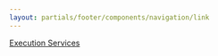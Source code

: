 ```yaml
---
layout: partials/footer/components/navigation/link
---
```


[Execution Services](/execution-services)
